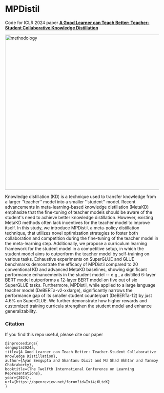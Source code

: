 # MPDistil
Code for ICLR 2024 paper **[A Good Learner can Teach Better: Teacher-Student Collaborative Knowledge Distillation](https://openreview.net/forum?id=Ixi4j6LtdX)**

<img width="506" alt="methodology" src="https://github.com/notmyname16/MPDistil/assets/88495622/e9444194-08fd-43ad-880b-94232302f449">


Knowledge distillation (KD) is a technique used to transfer knowledge from a larger ''teacher'' model into a smaller ''student'' model. Recent advancements in meta-learning-based knowledge distillation (MetaKD) emphasize that the fine-tuning of teacher models should be aware of the student's need to achieve better knowledge distillation. However, existing MetaKD methods often lack incentives for the teacher model to improve itself. In this study, we introduce MPDistil, a meta-policy distillation technique, that utilizes novel optimization strategies to foster both collaboration and competition during the fine-tuning of the teacher model in the meta-learning step. Additionally, we propose a curriculum learning framework for the student model in a competitive setup, in which the student model aims to outperform the teacher model by self-training on various tasks. Exhaustive experiments on SuperGLUE and GLUE benchmarks demonstrate the efficacy of MPDistil compared to 20 conventional KD and advanced MetaKD baselines, showing significant performance enhancements in the student model -- e.g., a distilled 6-layer BERT model outperforms a 12-layer BERT model on five out of six SuperGLUE tasks. Furthermore, MPDistil, while applied to a large language teacher model (DeBERTa-v2-xxlarge), significantly narrows the performance gap of its smaller student counterpart (DeBERTa-12) by just 4.6% on SuperGLUE. We further demonstrate how higher rewards and customized training curricula strengthen the student model and enhance generalizability.
 
### Citation
If you find this repo useful, please cite our paper
```
@inproceedings{
sengupta2024a,
title={A Good Learner can Teach Better: Teacher-Student Collaborative Knowledge Distillation},
author={Ayan Sengupta and Shantanu Dixit and Md Shad Akhtar and Tanmoy Chakraborty},
booktitle={The Twelfth International Conference on Learning Representations},
year={2024},
url={https://openreview.net/forum?id=Ixi4j6LtdX}
}
```
